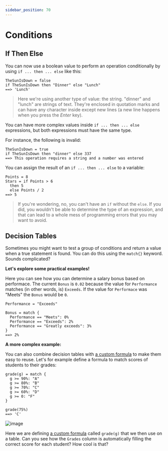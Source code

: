```yaml
---
sidebar_position: 70
---
```


# Conditions

## If Then Else

You can now use a boolean value to perform an operation conditionally by using `if ... then ... else` like this:

```deci live
TheSunIsDown = false
if TheSunIsDown then "Dinner" else "Lunch"
==> 'Lunch'
```

> Here we're using another type of value: the string. "dinner" and "lunch" are strings of text. They're enclosed in quotation marks and can have any character inside except new lines (a new line happens when you press the _Enter_ key).

You can have more complex values inside `if ... then ... else` expressions, but both expressions must have the same type.

For instance, the following is invalid:

```deci live
TheSunIsDown = true
if TheSunIsDown then "dinner" else 337
==> This operation requires a string and a number was entered
```

You can assign the result of an `if ... then ... else` to a variable:

```deci live
Points = 8
Stars = if Points > 6
  then 5
  else Points / 2
==> 5
```

> If you're wondering, no, you can't have an `if` without the `else`. If you did, you wouldn't be able to determine the type of an expression, and that can lead to a whole mess of programming errors that you may want to avoid.

## Decision Tables

Sometimes you might want to test a group of conditions and return a value when a true statement is found. You can do this using the `match{}` keyword. Sounds complicated?

**Let's explore some practical examples!**

Here you can see how you can determine a salary bonus based on performace. The current `Bonus` is `0.02` because the value for `Performance` matches (in other words, is) `Exceeds`. If the value for `Performace` was "Meets" the `Bonus` would be `0`.

```deci live
Performance = "Exceeds"

Bonus = match {
  Performance == "Meets": 0%
  Performance == "Exceeds": 2%
  Performance == "Greatly exceeds": 3%
}
==> 2%
```

**A more complex example:**

You can also combine decision tables with [a custom formula](/docs/language/formulas#custom-formulas) to make them easy to reuse. Let's for example define a formula to match scores of students to their grades:

```deci live
grade(g) = match {
  g >= 90%: "A"
  g >= 80%: "B"
  g >= 70%: "C"
  g >= 60%: "D"
  g >= 0: "F"
}

grade(75%)
==> 'C'
```

![image](https://user-images.githubusercontent.com/12210180/179830955-73f656c1-86b6-4e6f-9b7c-795aaf78c752.png)

Here we are defining [a custom formula](/docs/language/formulas#custom-formulas) called `grade(g)` that we then use on a table. Can you see how the `Grades` column is automatically filling the correct score for each student? How cool is that?
